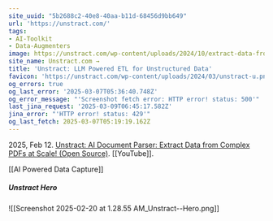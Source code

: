 ```yaml
---
site_uuid: "5b2688c2-40e8-40aa-b11d-68456d9bb649"
url: 'https://unstract.com/'
tags:
- AI-Toolkit
- Data-Augmenters
image: https://unstract.com/wp-content/uploads/2024/10/extract-data-from-documents-with-unstract.png
site_name: Unstract.com →
title: 'Unstract: LLM Powered ETL for Unstructured Data'
favicon: 'https://unstract.com/wp-content/uploads/2024/03/unstract-u.png'
og_errors: true
og_last_error: '2025-03-07T05:36:40.748Z'
og_error_message: "'Screenshot fetch error: HTTP error! status: 500'"
last_jina_request: '2025-03-09T06:45:17.582Z'
jina_error: "'HTTP error! status: 429'"
og_last_fetch: 2025-03-07T05:19:19.162Z
---
```

2025, Feb 12. [Unstract: AI Document Parser: Extract Data from Complex PDFs at Scale! (Open Source)](https://youtu.be/Ymq8o7FSoVc?si=5VZE2VbjqdF_-dgO). [[YouTube]].

[[AI Powered Data Capture]]

##### Unstract Hero
![[Screenshot 2025-02-20 at 1.28.55 AM_Unstract--Hero.png]]
